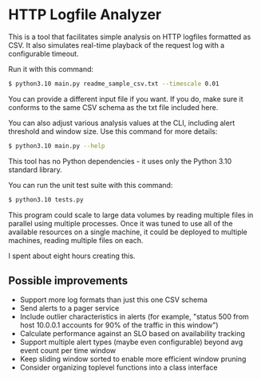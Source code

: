HTTP Logfile Analyzer
=====================

This is a tool that facilitates simple analysis on HTTP logfiles formatted as CSV. It also simulates real-time playback of the request log with a configurable timeout.

Run it with this command:

```sh
$ python3.10 main.py readme_sample_csv.txt --timescale 0.01
```

You can provide a different input file if you want. If you do, make sure it conforms to the same CSV schema as the txt file included here.

You can also adjust various analysis values at the CLI, including alert threshold and window size. Use this command for more details:

```sh
$ python3.10 main.py --help
```

This tool has no Python dependencies - it uses only the Python 3.10 standard library.

You can run the unit test suite with this command:

```sh
$ python3.10 tests.py
```

This program could scale to large data volumes by reading multiple files in parallel using multiple processes. Once it was tuned to use
all of the available resources on a single machine, it could be deployed to multiple machines, reading multiple files on each.

I spent about eight hours creating this.

Possible improvements
---------------------

* Support more log formats than just this one CSV schema
* Send alerts to a pager service
* Include outlier characteristics in alerts (for example, "status 500 from host 10.0.0.1 accounts for 90% of the traffic in this window")
* Calculate performance against an SLO based on availability tracking
* Support multiple alert types (maybe even configurable) beyond avg event count per time window
* Keep sliding window sorted to enable more efficient window pruning
* Consider organizing toplevel functions into a class interface
